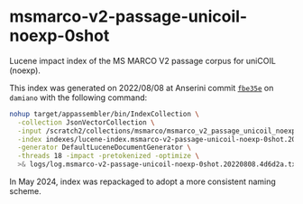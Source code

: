 # msmarco-v2-passage-unicoil-noexp-0shot

Lucene impact index of the MS MARCO V2 passage corpus for uniCOIL (noexp).

This index was generated on 2022/08/08 at Anserini commit [`fbe35e`](https://github.com/castorini/anserini/commit/4d6d2a5a367424131331df2a8e9e00e6a9c68856) on `damiano` with the following command:

```bash
nohup target/appassembler/bin/IndexCollection \
  -collection JsonVectorCollection \
  -input /scratch2/collections/msmarco/msmarco_v2_passage_unicoil_noexp_0shot \
  -index indexes/lucene-index.msmarco-v2-passage-unicoil-noexp-0shot.20220808.4d6d2a/ \
  -generator DefaultLuceneDocumentGenerator \
  -threads 18 -impact -pretokenized -optimize \
  >& logs/log.msmarco-v2-passage-unicoil-noexp-0shot.20220808.4d6d2a.txt &
```

In May 2024, index was repackaged to adopt a more consistent naming scheme.
